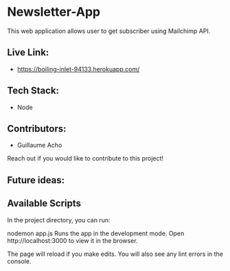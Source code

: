 # Newsletter-App
This web application allows user to get subscriber using Mailchimp API.

## Live Link:
- https://boiling-inlet-94133.herokuapp.com/

## Tech Stack:
- Node


## Contributors:
- Guillaume Acho

Reach out if you would like to contribute to this project!

## Future ideas:


##

## Available Scripts
In the project directory, you can run:

nodemon app.js
Runs the app in the development mode.
Open http://localhost:3000 to view it in the browser.

The page will reload if you make edits.
You will also see any lint errors in the console.
